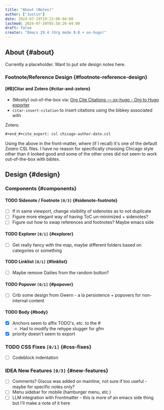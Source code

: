 ```yaml
---
title: "About (Notes)"
author: ["Justin"]
date: 2024-07-19T19:23:00-04:00
lastmod: 2024-07-30T05:58:26-04:00
draft: false
creator: "Emacs 29.4 (Org mode 9.8 + ox-hugo)"
---
```


<div class="outline-1 jvc">

## About {#about}

Currently a placeholder. Want to put site design notes here.

<div class="outline-2 jvc">

### Footnote/Reference Design {#footnote-reference-design}

<div class="outline-3 jvc">

#### <span class="org-priority priority-B">[#B]</span>Citar and Zotero {#citar-and-zotero}

-   (Mostly) out-of-the-box via: [Org Cite Citations — ox-hugo - Org to Hugo exporter](https://ox-hugo.scripter.co/doc/org-cite-citations/)
-   `citar-insert-citation` to insert citations using the bibkey associated with

Zotero.

```org
#+end_#+cite_export: csl chicago-author-date.csl
```

Using the above in the front-matter, where (if I recall) it's one of the default Zotero CSL
files. I have no reason for specifically choosing Chicago style other than it
looked good and some of the other ones did not seem to work out-of-the-box with bibtex.

</div>

</div>

</div>

<div class="outline-1 jvc">

## Design {#design}

<div class="outline-2 jvc">

### Components {#components}

<div class="outline-3 jvc">

#### <span class="org-todo todo TODO">TODO</span> Sidenote / Footnote <code>[0/3]</code> {#sidenote-footnote}

-   [ ] If in same viewport, change visibility of sidenotes as to not duplicate
-   [ ] Figure more elegant way of having ToC un-minimized + sidenotes?
-   [ ] Figure out how to swap references and footnotes? Maybe emacs side

</div>

<div class="outline-3 jvc">

#### <span class="org-todo todo TODO">TODO</span> Explorer <code>[0/1]</code> {#explorer}

-   [ ] Get really fancy with the map, maybe different folders based on
    categories or something

</div>

<div class="outline-3 jvc">

#### <span class="org-todo todo TODO">TODO</span> Linklist <code>[0/1]</code> {#linklist}

-   [ ] Maybe remove Dailies from the random button?

</div>

<div class="outline-3 jvc">

#### <span class="org-todo todo TODO">TODO</span> Popover <code>[0/1]</code> {#popover}

-   [ ] Crib some design from Gwern - a la persistence + popovers for
    non-internal content

</div>

<div class="outline-3 jvc">

#### <span class="org-todo todo TODO">TODO</span> Body {#body}

-   [X] Anchors seem to affix TODO's, etc. to the #
    -   Had to modify the rehype slugger for gfm
-   [X] priority doesn't seem to export

</div>

</div>

<div class="outline-2 jvc">

### <span class="org-todo todo TODO">TODO</span> CSS Fixes <code>[0/1]</code> {#css-fixes}

-   [ ] Codeblock indentation

</div>

<div class="outline-2 jvc">

### <span class="org-todo todo IDEA">IDEA</span> New Features <code>[0/3]</code> {#new-features}

-   [ ] Comments? Giscus was added on mainline, not sure if too useful - maybe
    for specific notes only?
-   [ ] Menu sidebar for mobile (hamburger menu, etc.)
-   [ ] LLM integration with Frontmatter - this is more of an emacs side thing
    but I'll make a note of it here

</div>

</div>
